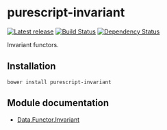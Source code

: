 # purescript-invariant

[![Latest release](http://img.shields.io/bower/v/purescript-invariant.svg)](https://github.com/purescript/purescript-invariant/releases)
[![Build Status](https://travis-ci.org/purescript/purescript-invariant.svg?branch=master)](https://travis-ci.org/purescript/purescript-invariant)
[![Dependency Status](https://www.versioneye.com/user/projects/55848cc4363861001b0001af/badge.svg?style=flat)](https://www.versioneye.com/user/projects/55848cc4363861001b0001af)

Invariant functors.

## Installation

```
bower install purescript-invariant
```

## Module documentation

- [Data.Functor.Invariant](docs/Data/Functor/Invariant.md)
